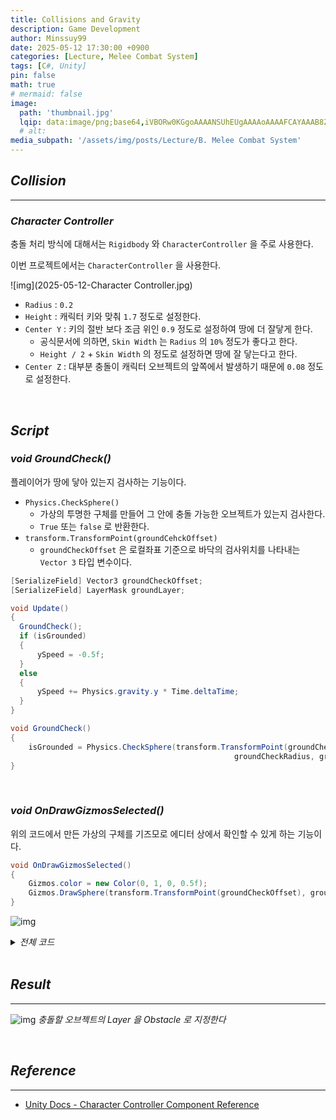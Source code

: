 ```yaml
---
title: Collisions and Gravity
description: Game Development
author: Minssuy99
date: 2025-05-12 17:30:00 +0900
categories: [Lecture, Melee Combat System]
tags: [C#, Unity]
pin: false
math: true
# mermaid: false
image:
  path: 'thumbnail.jpg'
  lqip: data:image/png;base64,iVBORw0KGgoAAAANSUhEUgAAAAoAAAAFCAYAAAB8ZH1oAAAAAXNSR0IArs4c6QAAAARnQU1BAACxjwv8YQUAAAAJcEhZcwAADsQAAA7EAZUrDhsAAADFSURBVBhXDcuxTsJAHIDx7393LW3vKgRjCYiDAzFOJuICg4smvohPweRbMTLBapwdkIRAoomNJEgK0rPDt/0+sc555xzdi4w4ianbkiQJ8brBfldw1UtZrTYoAY5Hz+FPY1RAURyqSkSFNJsp80XOd/6LBEHkh8MenVbK69uS0ei5Opd0zzOsjdHGICh0ZOOXE6e5vTlju91hylPGkzU188V09s78Y02nHSIPj/d+cNfGRvCz+aygZpELT/0Gl9cZIgovin+18zpj6AM9igAAAABJRU5ErkJggg==
  # alt:
media_subpath: '/assets/img/posts/Lecture/B. Melee Combat System'
---
```

<!---------------------------------------Header-------------------------------------->

## _**Collision**_
---

### _**Character Controller**_

충돌 처리 방식에 대해서는 `Rigidbody` 와 `CharacterController` 을 주로 사용한다.

이번 프로젝트에서는 `CharacterController` 을 사용한다.

![img](2025-05-12-Character Controller.jpg)

* `Radius` : `0.2`
* `Height` : 캐릭터 키와 맞춰 `1.7` 정도로 설정한다.
* `Center Y` : 키의 절반 보다 조금 위인 `0.9` 정도로 설정하여 땅에 더 잘닿게 한다.
  * 공식문서에 의하면, `Skin Width` 는 `Radius` 의 `10%` 정도가 좋다고 한다.
  * `Height / 2` + `Skin Width` 의 정도로 설정하면 땅에 잘 닿는다고 한다.
* `Center Z` : 대부분 충돌이 캐릭터 오브젝트의 앞쪽에서 발생하기 때문에 `0.08` 정도로 설정한다.

<br>

## _**Script**_

### _**void GroundCheck()**_

플레이어가 땅에 닿아 있는지 검사하는 기능이다.

* `Physics.CheckSphere()`
  * 가상의 투명한 구체를 만들어 그 안에 충돌 가능한 오브젝트가 있는지 검사한다.
  * `True` 또는 `false` 로 반환한다.
* `transform.TransformPoint(groundCehckOffset)`
  * `groundCheckOffset` 은 로컬좌표 기준으로 바닥의 검사위치를 나타내는 `Vector 3` 타입 변수이다.

```csharp
[SerializeField] Vector3 groundCheckOffset;
[SerializeField] LayerMask groundLayer;

void Update()
{
  GroundCheck();
  if (isGrounded)
  {
      ySpeed = -0.5f;
  }
  else
  {
      ySpeed += Physics.gravity.y * Time.deltaTime;
  }
}

void GroundCheck()
{
    isGrounded = Physics.CheckSphere(transform.TransformPoint(groundCheckOffset),
                                                  groundCheckRadius, groundLayer);
}
```

<br>

### _**void OnDrawGizmosSelected()**_

위의 코드에서 만든 가상의 구체를 기즈모로 에디터 상에서 확인할 수 있게 하는 기능이다.

```csharp
void OnDrawGizmosSelected()
{
    Gizmos.color = new Color(0, 1, 0, 0.5f);
    Gizmos.DrawSphere(transform.TransformPoint(groundCheckOffset), groundCheckRadius);
}
```

![img](2025-05-12-Gizmos.jpg)

<details>
    <summary><i>전체 코드</i></summary>
<div markdown ="1">

```csharp
using System;
using System.Collections;
using System.Collections.Generic;
using Unity.Mathematics;
using Unity.VisualScripting;
using UnityEngine;

public class PlayerController : MonoBehaviour
{
    [SerializeField] float moveSpeed = 5f;
    [SerializeField] float rotationSpeed = 500f;
    
    [Header("Ground Check Settings")]
    [SerializeField] float groundCheckRadius = 0.2f;
    [SerializeField] Vector3 groundCheckOffset;
    [SerializeField] LayerMask groundLayer;
    
    bool isGrounded;

    float ySpeed;
    
    Quaternion targetRotation;
    
    CameraController cameraController;
    Animator animator;
    CharacterController characterController;

    private void Awake()
    {
        cameraController = Camera.main.GetComponent<CameraController>();
        animator = GetComponent<Animator>();
        characterController = GetComponent<CharacterController>();
    }

    void Update()
    {
        float h = Input.GetAxis("Horizontal");
        float v = Input.GetAxis("Vertical");

        float moveAmount = Mathf.Clamp01((Mathf.Abs(h) + Mathf.Abs(v)));
        
        var moveInput = (new Vector3(h, 0, v)).normalized;

        var moveDir = cameraController.PlanarRotation * moveInput;
        
        GroundCheck();
        if (isGrounded)
        {
            ySpeed = -0.5f;
        }
        else
        {
            ySpeed += Physics.gravity.y * Time.deltaTime;
        }
        
        var velocity = moveDir * moveSpeed;
        velocity.y = ySpeed;
        
        characterController.Move(velocity * Time.deltaTime);

        if (moveAmount > 0)
        {
            targetRotation = Quaternion.LookRotation(moveDir);
        }
        
        transform.rotation = Quaternion.RotateTowards(transform.rotation, targetRotation, 
            rotationSpeed * Time.deltaTime);
        
        animator.SetFloat("moveAmount", moveAmount, 0.2f, Time.deltaTime);
    }

    void GroundCheck()
    {
        isGrounded = Physics.CheckSphere(transform.TransformPoint(groundCheckOffset), groundCheckRadius, groundLayer);
    }

    void OnDrawGizmosSelected()
    {
        Gizmos.color = new Color(0, 1, 0, 0.5f);
        Gizmos.DrawSphere(transform.TransformPoint(groundCheckOffset), groundCheckRadius);
    }
}
```
{: file="PlayerController.cs"}

</div>
</details>
<br>

## _**Result**_
---

![img](2025-05-12-Result.gif)
_충돌할 오브젝트의 Layer 을 Obstacle 로 지정한다_ 

<br>

## _**Reference**_
---

* [Unity Docs - Character Controller Component Reference](https://docs.unity3d.com/2022.3/Documentation/Manual/class-CharacterController.html)